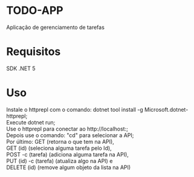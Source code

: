# TODO-APP
 Aplicação de gerenciamento de tarefas

# Requisitos
 SDK .NET 5

# Uso
 Instale o httprepl com o comando: dotnet tool install -g Microsoft.dotnet-httprepl;<br>
 Execute dotnet run;<br>
 Use o httprepl para conectar ao http://localhost:<porta>;<br>
 Depois use o comando: "cd" para selecionar a API;<br>
 Por último: GET (retorna o que tem na API), <br>
 GET (id) (seleciona alguma tarefa pelo Id), <br>
 POST -c (tarefa) (adiciona alguma tarefa na API), <br>
 PUT (id) -c (tarefa) (atualiza algo na API) e <br>
 DELETE (id) (remove algum objeto da lista na API)
